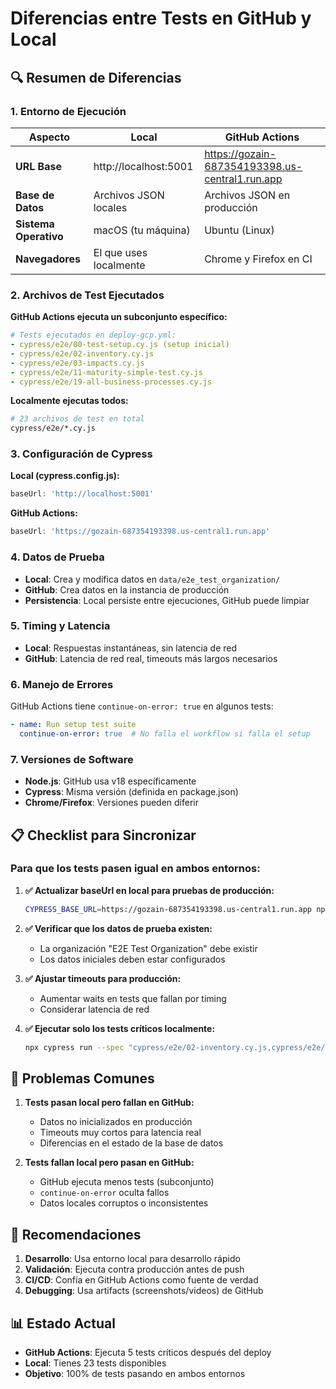 # Diferencias entre Tests en GitHub y Local

## 🔍 Resumen de Diferencias

### 1. **Entorno de Ejecución**

| Aspecto | Local | GitHub Actions |
|---------|-------|----------------|
| **URL Base** | http://localhost:5001 | https://gozain-687354193398.us-central1.run.app |
| **Base de Datos** | Archivos JSON locales | Archivos JSON en producción |
| **Sistema Operativo** | macOS (tu máquina) | Ubuntu (Linux) |
| **Navegadores** | El que uses localmente | Chrome y Firefox en CI |

### 2. **Archivos de Test Ejecutados**

**GitHub Actions ejecuta un subconjunto específico:**
```yaml
# Tests ejecutados en deploy-gcp.yml:
- cypress/e2e/00-test-setup.cy.js (setup inicial)
- cypress/e2e/02-inventory.cy.js
- cypress/e2e/03-impacts.cy.js
- cypress/e2e/11-maturity-simple-test.cy.js
- cypress/e2e/19-all-business-processes.cy.js
```

**Localmente ejecutas todos:**
```bash
# 23 archivos de test en total
cypress/e2e/*.cy.js
```

### 3. **Configuración de Cypress**

**Local (cypress.config.js):**
```javascript
baseUrl: 'http://localhost:5001'
```

**GitHub Actions:**
```javascript
baseUrl: 'https://gozain-687354193398.us-central1.run.app'
```

### 4. **Datos de Prueba**

- **Local**: Crea y modifica datos en `data/e2e_test_organization/`
- **GitHub**: Crea datos en la instancia de producción
- **Persistencia**: Local persiste entre ejecuciones, GitHub puede limpiar

### 5. **Timing y Latencia**

- **Local**: Respuestas instantáneas, sin latencia de red
- **GitHub**: Latencia de red real, timeouts más largos necesarios

### 6. **Manejo de Errores**

GitHub Actions tiene `continue-on-error: true` en algunos tests:
```yaml
- name: Run setup test suite
  continue-on-error: true  # No falla el workflow si falla el setup
```

### 7. **Versiones de Software**

- **Node.js**: GitHub usa v18 específicamente
- **Cypress**: Misma versión (definida en package.json)
- **Chrome/Firefox**: Versiones pueden diferir

## 📋 Checklist para Sincronizar

### Para que los tests pasen igual en ambos entornos:

1. **✅ Actualizar baseUrl en local para pruebas de producción:**
   ```bash
   CYPRESS_BASE_URL=https://gozain-687354193398.us-central1.run.app npm run test:e2e
   ```

2. **✅ Verificar que los datos de prueba existen:**
   - La organización "E2E Test Organization" debe existir
   - Los datos iniciales deben estar configurados

3. **✅ Ajustar timeouts para producción:**
   - Aumentar waits en tests que fallan por timing
   - Considerar latencia de red

4. **✅ Ejecutar solo los tests críticos localmente:**
   ```bash
   npx cypress run --spec "cypress/e2e/02-inventory.cy.js,cypress/e2e/03-impacts.cy.js"
   ```

## 🚨 Problemas Comunes

1. **Tests pasan local pero fallan en GitHub:**
   - Datos no inicializados en producción
   - Timeouts muy cortos para latencia real
   - Diferencias en el estado de la base de datos

2. **Tests fallan local pero pasan en GitHub:**
   - GitHub ejecuta menos tests (subconjunto)
   - `continue-on-error` oculta fallos
   - Datos locales corruptos o inconsistentes

## 🎯 Recomendaciones

1. **Desarrollo**: Usa entorno local para desarrollo rápido
2. **Validación**: Ejecuta contra producción antes de push
3. **CI/CD**: Confía en GitHub Actions como fuente de verdad
4. **Debugging**: Usa artifacts (screenshots/videos) de GitHub

## 📊 Estado Actual

- **GitHub Actions**: Ejecuta 5 tests críticos después del deploy
- **Local**: Tienes 23 tests disponibles
- **Objetivo**: 100% de tests pasando en ambos entornos